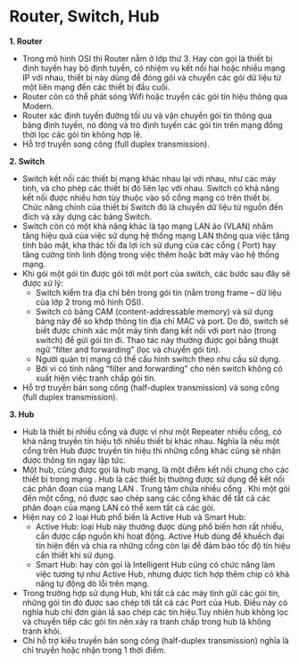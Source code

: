 ﻿# Router, Switch, Hub
**1. Router** 
- Trong mô hình OSI thì Router nằm ở lớp thứ 3. Hay còn gọi là thiết bị định tuyến hay bộ định tuyến, có nhiệm vụ kết nối hai hoặc nhiều mạng IP với nhau, thiết bị này dùng để đóng gói và chuyển các gói dữ liệu từ một liên mạng đến các thiết bị đầu cuối.
- Router còn có thể phát sóng Wifi hoặc truyền các gói tín hiệu thông qua Modern. 
- Router xác định tuyến đường tối ưu và vận chuyển gói tin thông qua bảng định tuyến, nó đóng và trò định tuyến các gói tin trên mạng đồng thời lọc các gói tin không hợp lệ. 
- Hỗ trợ truyền song công (full duplex transmission).

**2. Switch** 
- Switch kết nối các thiết bị mạng khác nhau lại với nhau, như các máy tính, và cho phép các thiết bị đó liên lạc với nhau. Switch có khả năng kết nối được nhiều hơn tùy thuộc vào số cổng mạng có trên thiết bị. Chức năng chính của thiết bị Switch đó là chuyển dữ liệu từ nguồn đến đích và xây dựng các bảng Switch.
- Switch còn có một khả năng khác là tạo mạng LAN ảo (VLAN) nhằm tăng hiệu quả của việc sử dụng hệ thống mạng LAN thông qua việc tăng tính bảo mật, kha thác tối đa lợi ích sử dụng của các cổng ( Port) hay tăng cường tính linh động trong việc thêm hoặc bớt máy vào hệ thống mạng.
- Khi gói một gói tin được gói tới một port của switch, các bước sau đây sẽ được xử lý: 
   - Switch kiểm tra địa chỉ bên trong gói tin (nằm trong frame – dữ liệu của lớp 2 trong mô hình OSI). 
   - Switch có bảng CAM (content-addressable memory) và sử dụng bảng này để so khớp thông tin địa chỉ MAC và port. Do đó, switch sẽ biết được chính xác một máy tính đang kết nối với port nào (trong switch) để gửi gói tin đi. Thao tác này thường được gọi bằng thuật ngữ “filter and forwarding” (lọc và chuyển gói tin). 
   - Người quản trị mạng có thể cấu hình switch theo nhu cầu sử dụng.
   - Bởi vì có tính năng “filter and forwarding” cho nên switch không có xuất hiện việc tranh chấp gói tin.
- Hỗ trợ truyền bán song công (half-duplex transmission) và song công (full duplex transmission).

**3. Hub**
- Hub là thiết bị nhiều cổng và được ví như một Repeater nhiều cổng, có khả năng truyền tín hiệu tới nhiều thiết bị khác nhau. Nghĩa là nếu một cổng trên Hub được truyền tín hiệu thì những cổng khác cũng sẽ nhận được thông tin ngay lập tức.
- Một hub, cũng được gọi là hub mạng, là một điểm kết nối chung cho các thiết bị trong mạng . Hub là các thiết bị thường được sử dụng để kết nối các phân đoạn của mạng LAN . Trung tâm chứa nhiều cổng . Khi một gói đến một cổng, nó được sao chép sang các cổng khác để tất cả các phân đoạn của mạng LAN có thể xem tất cả các gói. 
- Hiện nay có 2 loại Hub phổ biến là Active Hub và Smart Hub: 
  - Active Hub: loại Hub này thường được dùng phổ biến hơn rất nhiều, cần được cấp nguồn khi hoạt động. Active Hub dùng để khuếch đại tín hiện đến và chia ra những cổng còn lại để đảm bảo tốc độ tín hiệu cần thiết khi sử dụng.
  - Smart Hub: hay còn gọi là Intelligent Hub cũng có chức năng làm việc tương tự như Active Hub, nhưng được tích hợp thêm chip có khả năng tự động dò lỗi trên mạng. 
- Trong trường hợp sử dụng Hub, khi tất cả các máy tính gửi các gói tin, những gói tin đó được sao chép tới tất cả các Port của Hub. Điều này có nghĩa hub chỉ đơn giản lầ sao chép các tín hiệu.Tuy nhiên hub không lọc và chuyển tiếp các gói tin nên xảy ra tranh chấp trong hub là không tránh khỏi. 
- Chỉ hỗ trợ kiểu truyền bán song công (half-duplex transmission) nghĩa là chỉ truyền hoặc nhận trong 1 thời điểm.
